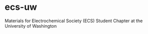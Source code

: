 # ecs-uw
Materials for Electrochemical Society (ECS) Student Chapter at the University of Washington

